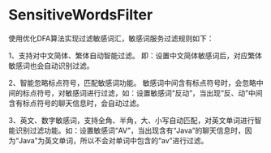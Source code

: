 # SensitiveWordsFilter
使用优化DFA算法实现过滤敏感词汇，敏感词服务过滤规则如下：


1、支持对中文简体、繁体自动智能过滤。
即：设置中文简体敏感词后，对应繁体敏感词也会自动识别过滤。


2、智能忽略标点符号，匹配敏感词功能。
敏感词中间含有标点符号时，会忽略中间的标点符号，对敏感词进行过滤，如：设置敏感词“反动”，当出现“反、动”中间含有标点符号的聊天信息时，会自动过滤。


3、英文、数字敏感词，支持全角、半角，大、小写自动匹配，对英文单词进行智能识别过滤功能。如：设置敏感词“AV”，当出现含有“Java”的聊天信息时，因为“Java”为英文单词，所以不会对单词中包含的“av”进行过滤。
